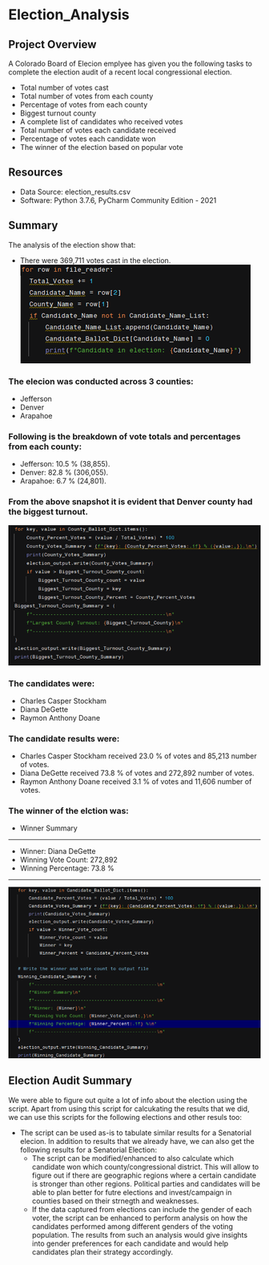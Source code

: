 # Election_Analysis

##  Project Overview
A Colorado Board of Elecion emplyee has given you the following tasks to complete the election audit of a recent local congressional election.

- Total number of votes cast
- Total number of votes from each county
- Percentage of votes from each county
- Biggest turnout county
- A complete list of candidates who received votes
- Total number of votes each candidate received
- Percentage of votes each candidate won
- The winner of the election based on popular vote

## Resources
- Data Source: election_results.csv
- Software: Python 3.7.6, PyCharm Community Edition - 2021

## Summary
The analysis of the election show that:
- There were 369,711 votes cast in the election.
![Total_Votes](https://github.com/abhi82git/Election_Analysis/blob/068845e7f4a4b38f75d2462542eb43781a0f7df1/Resources/Total_Votes.png)


### The elecion was conducted across 3 counties:
 - Jefferson
 - Denver
 - Arapahoe

### Following is the breakdown of vote totals and percentages from each county:
 - Jefferson: 10.5 % (38,855).
 - Denver: 82.8 % (306,055).
 - Arapahoe: 6.7 % (24,801).

### From the above snapshot it is evident that Denver county had the biggest turnout.
![County_Summary_Biggest_Turnout](https://github.com/abhi82git/Election_Analysis/blob/068845e7f4a4b38f75d2462542eb43781a0f7df1/Resources/County_Summary_and_Biggest_Turnout.png)

### The candidates were:
 - Charles Casper Stockham
 - Diana DeGette
 - Raymon Anthony Doane
 
### The candidate results were:
 - Charles Casper Stockham received 23.0 % of votes and 85,213 number of votes.
 - Diana DeGette received 73.8 % of votes and 272,892 number of votes.
 - Raymon Anthony Doane received 3.1 %  of votes and 11,606 number of votes.
 
### The winner of the elction was:
 - Winner Summary
 - ---------------------------------------------
 - Winner: Diana DeGette
 - Winning Vote Count: 272,892
 - Winning Percentage: 73.8 %
 - ---------------------------------------------
 ![Election_Winner_Candidate_Summary](https://github.com/abhi82git/Election_Analysis/blob/c8f0125be115e63dd32ddfa5ddb0fbd7db6da60c/Resources/Candidate_Votes_and_Winner.png)
 
 ## Election Audit Summary
 We were able to figure out quite a lot of info about the election using the script. Apart from using this script for calcukating the results that we did, we can use this scripts for the following elections and other resuls too:
 
 - The script can be used as-is to tabulate similar results for a Senatorial elecion. In addition to results that we already have, we can also get the following results for a Senatorial Election:
     - The script can be modified/enhanced to also calculate which candidate won which county/congressional district. This will allow to figure out if there are geographic regions where a certain candidate is stronger than other regions. Political parties and candidates will be able to plan better for futre elections and invest/campaign in counties based on their strnegth and weaknesses.
     - If the data captured from elections can include the gender of each voter, the script can be enhanced to perform analysis on how the candidates performed among different genders of the voting population. The results from such an analysis would give insights into gender preferences for each candidate and would help candidates plan their strategy accordingly.